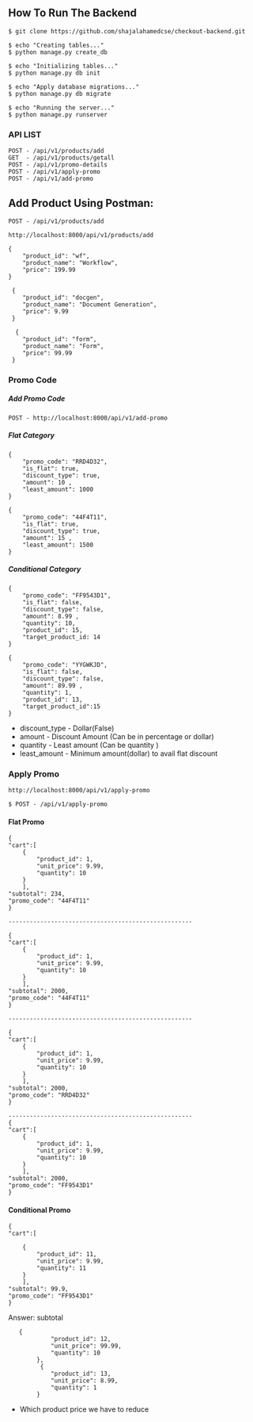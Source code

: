 
## How To Run The Backend

    $ git clone https://github.com/shajalahamedcse/checkout-backend.git

    $ echo "Creating tables..."
    $ python manage.py create_db

    $ echo "Initializing tables..."
    $ python manage.py db init

    $ echo "Apply database migrations..."
    $ python manage.py db migrate

    $ echo "Running the server..."
    $ python manage.py runserver


### API LIST

    POST - /api/v1/products/add
    GET  - /api/v1/products/getall 
    POST - /api/v1/promo-details
    POST - /api/v1/apply-promo
    POST - /api/v1/add-promo
    
    
    

## Add Product Using Postman:

    POST - /api/v1/products/add

    http://localhost:8000/api/v1/products/add

    {
        "product_id": "wf",
        "product_name": "Workflow",
        "price": 199.99
    }
    
     {
        "product_id": "docgen",
        "product_name": "Document Generation",
        "price": 9.99
     }
     
      {
        "product_id": "form",
        "product_name": "Form",
        "price": 99.99
     }
    
### Promo Code

##### Add Promo Code

    POST - http://localhost:8000/api/v1/add-promo

##### Flat Category

    {
        "promo_code": "RRD4D32",
        "is_flat": true,
        "discount_type": true,
        "amount": 10 ,
        "least_amount": 1000
    }
    
    {
        "promo_code": "44F4T11",
        "is_flat": true,
        "discount_type": true,
        "amount": 15 ,
        "least_amount": 1500
    }


#####  Conditional Category


    {
        "promo_code": "FF9543D1",
        "is_flat": false,
        "discount_type": false,
        "amount": 8.99 ,
        "quantity": 10,
        "product_id": 15,
        "target_product_id: 14
    }
    
    {
        "promo_code": "YYGWKJD",
        "is_flat": false,
        "discount_type": false,
        "amount": 89.99 ,
        "quantity": 1,
        "product_id": 13,
        "target_product_id":15
    }
   
   * discount_type - Dollar(False)
   * amount - Discount Amount (Can be in percentage or dollar)
   * quantity - Least amount (Can be quantity )
   * least_amount - Minimum amount(dollar) to avail flat discount
   

### Apply Promo

    http://localhost:8000/api/v1/apply-promo

    $ POST - /api/v1/apply-promo

#### Flat Promo

    {
    "cart":[
        {
            "product_id": 1,
            "unit_price": 9.99,
            "quantity": 10  
        }
        ],
    "subtotal": 234,
    "promo_code": "44F4T11"
    }
    
    ----------------------------------------------------
    
    {
    "cart":[
        {
            "product_id": 1,
            "unit_price": 9.99,
            "quantity": 10  
        }
        ],
    "subtotal": 2000,
    "promo_code": "44F4T11"
    }
    
    ----------------------------------------------------
    
    {
    "cart":[
        {
            "product_id": 1,
            "unit_price": 9.99,
            "quantity": 10  
        }
        ],
    "subtotal": 2000,
    "promo_code": "RRD4D32"
    }
    
    ----------------------------------------------------
    {
    "cart":[
        {
            "product_id": 1,
            "unit_price": 9.99,
            "quantity": 10  
        }
        ],
    "subtotal": 2000,
    "promo_code": "FF9543D1"
    }
    
    
####  Conditional Promo


    {
    "cart":[
   
        {
            "product_id": 11,
            "unit_price": 9.99,
            "quantity": 11
        }
        ],
    "subtotal": 99.9,
    "promo_code": "FF9543D1"
    }
    
   Answer: subtotal
   
   
   
       {
                "product_id": 12,
                "unit_price": 99.99,
                "quantity": 10  
            },
             {
                "product_id": 13,
                "unit_price": 8.99,
                "quantity": 1  
            }
            
            
* Which product price we have to reduce